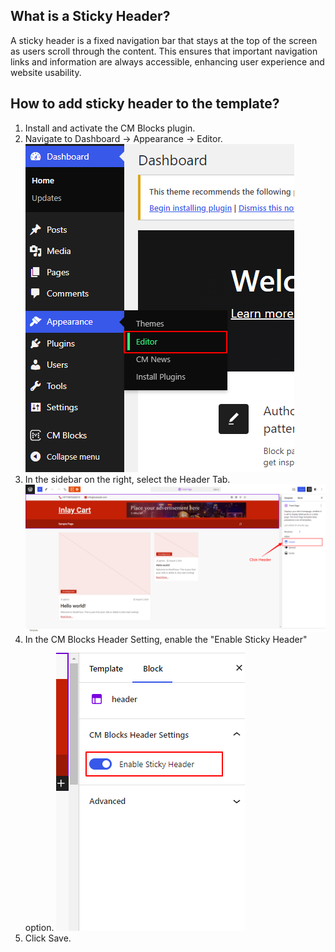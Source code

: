 ## What is a Sticky Header?

A sticky header is a fixed navigation bar that stays at the top of the screen as users scroll through the content. This ensures that important navigation links and information are always accessible, enhancing user experience and website usability.

## How to add sticky header to the template?

1. Install and activate the CM Blocks plugin.
2. Navigate to Dashboard →  Appearance →  Editor.
   ![Access Editor](assets/img/accessing-editor.png)
3. In the sidebar on the right, select the Header Tab.
   ![Select Header Tab](assets/img/selecting-header.png)
4. In the CM Blocks Header Setting, enable the "Enable Sticky Header" option.
   ![Enable Sticky Header](assets/img/enable-sticky-header.png)
5. Click Save.

